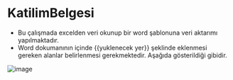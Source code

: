 # KatilimBelgesi
- Bu çalışmada excelden veri okunup bir word şablonuna veri aktarımı yapılmaktadır.
- Word dokumanının içinde {{yuklenecek yer}} şeklinde eklenmesi gereken alanlar belirlenmesi gerekmektedir. Aşağıda gösterildiği gibidir.

![image](https://user-images.githubusercontent.com/12711258/153245386-4e099708-829c-4ec9-9628-14dad11c79cd.png)
